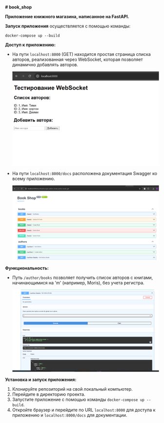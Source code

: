 **# book_shop**

**Приложение книжного магазина, написанное на FastAPI.**

**Запуск приложения** осуществляется с помощью команды:
```
docker-compose up --build
```

**Доступ к приложению:**
- На пути `localhost:8000` (GET) находится простая страница списка авторов, реализованная через WebSocket, которая позволяет динамично добавлять авторов.

  ![рис. 1](assets/ws.png)

- На пути `localhost:8000/docs` расположена документация Swagger ко всему приложению.

  ![рис. 2](assets/swagger.png)

**Функциональность:**
- Путь `/author/books` позволяет получить список авторов с книгами, начинающимися на 'm' (например, Moris), без учета регистра.

  ![рис. 3](assets/get_author_&_books.png)

**Установка и запуск приложения:**
1. Клонируйте репозиторий на свой локальный компьютер.
2. Перейдите в директорию проекта.
3. Запустите приложение с помощью команды `docker-compose up --build`.
4. Откройте браузер и перейдите по URL `localhost:8000` для доступа к приложению и `localhost:8000/docs` для документации.
